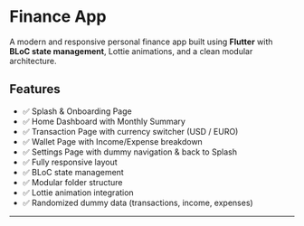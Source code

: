 # Finance App

A modern and responsive personal finance app built using **Flutter** with **BLoC state management**, Lottie animations, and a clean modular architecture.

##  Features

- ✅ Splash & Onboarding Page
- ✅ Home Dashboard with Monthly Summary
- ✅ Transaction Page with currency switcher (USD / EURO)
- ✅ Wallet Page with Income/Expense breakdown
- ✅ Settings Page with dummy navigation & back to Splash
- ✅ Fully responsive layout
- ✅ BLoC state management
- ✅ Modular folder structure
- ✅ Lottie animation integration
- ✅ Randomized dummy data (transactions, income, expenses)

---



